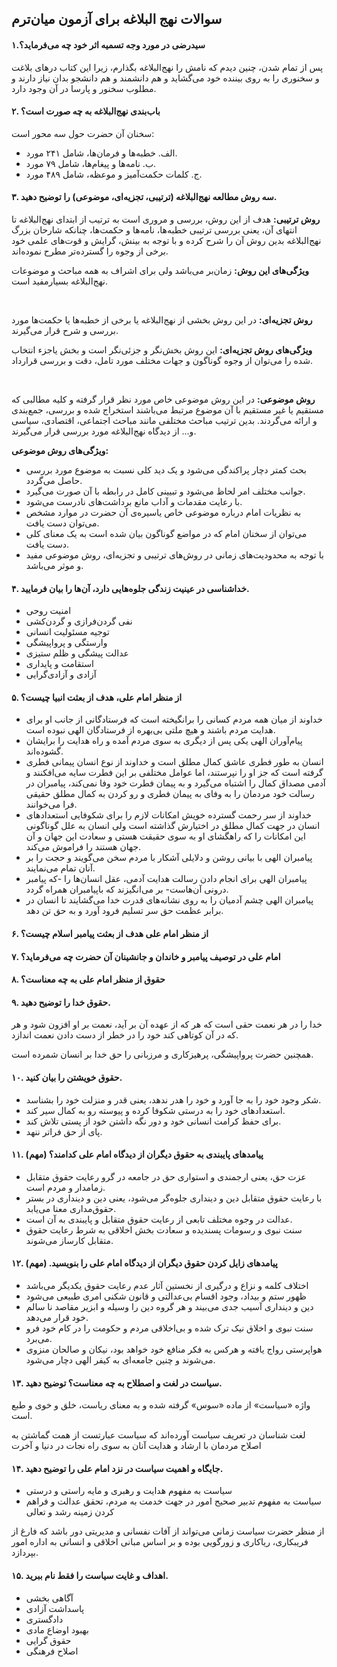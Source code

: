 ## سوالات نهج البلاغه برای آزمون میان‌ترم

#### ۱.سیدرضی در مورد وجه تسمیه اثر خود چه می‌فرماید؟
پس از تمام شدن، چنین دیدم که نامش را نهج‌البلاغه بگذارم، زیرا این کتاب درهای بلاغت و سخنوری را به روی بیننده خود می‌گشاید و هم دانشمند و هم دانشجو بدان نیاز دارند و مطلوب سخنور و پارسا در آن وجود دارد.

#### ۲. باب‌بندی نهج‌البلاغه به چه صورت است؟
سخنان آن حضرت حول سه محور است:

* الف. خطبه‌ها و فرمان‌ها، شامل ۲۴۱ مورد.
* ب. نامه‌ها و پیغام‌ها، شامل ۷۹ مورد.
* ج. کلمات حکمت‌آمیز و موعظه، شامل ۴۸۹ مورد.

#### ۳. سه روش مطالعه نهج‌البلاغه (ترتیبی، تجزیه‌ای، موضوعی) را توضیح دهید.

**روش ترتیبی:**
هدف از این روش، بررسی و مروری است به ترتیب از ابتدای نهج‌البلاغه تا انتهای آن، یعنی بررسی ترتیبی خطبه‌ها، نامه‌ها و حکمت‌ها، چنانکه شارحان بزرگ نهج‌البلاغه بدین روش آن را شرح کرده و با توجه به بینش، گرایش و قوت‌های علمی خود برخی از وجوه را گسترده‌تر مطرح نموده‌اند.

**ویژگی‌های این روش:** زمان‌بر می‌باشد ولی برای اشراف به همه مباحث و موضوعات نهج‌البلاغه بسیارمفید است.

<br/>

**روش تجزیه‌ای:**
در این روش بخشی از نهج‌البلاغه یا برخی از خطبه‌ها یا حکمت‌ها مورد بررسی و شرح قرار می‌گیرند.

**ویژگی‌های روش تجزیه‌ای:** این روش بخش‌نگر و جزئی‌نگر است و بخش یاجزء انتخاب شده را می‌توان از وجوه گوناگون و جهات مختلف مورد تامل، دقت و بررسی قرارداد.

<br/>

**روش موضوعی:** 
در این روش موضوعی خاص مورد نظر قرار گرفته و کلیه مطالبی که مستقیم یا غیر مستقیم با آن موضوع مرتبط می‌باشند استخراج شده و بررسی، جمع‌بندی و ارائه می‌گردند. بدین ترتیب مباحث مختلفی مانند مباحث اجتماعی، اقتصادی، سیاسی و... از دیدگاه نهج‌البلاغه مورد بررسی قرار می‌گیرند.

**ویژگی‌های روش موضوعی:**

* بحث کمتر دچار پراکندگی می‌شود و یک دید کلی نسبت به موضوع مورد بررسی حاصل می‌گردد.
* جوانب مختلف امر لحاظ می‌شود و تبیینی کامل در رابطه با آن صورت می‌گیرد.
* با رعایت مقدمات و آداب مانع برداشت‌های نادرست می‌شود.
* به نظریات امام درباره موضوعی خاص یاسیره‌ی آن حضرت در موارد مشخص می‌توان دست یافت.
* می‌توان از سخنان امام که در مواضع گوناگون بیان شده است به یک معنای کلی دست یافت.
* با توجه به محدودیت‌های زمانی در روش‌های ترتیبی و تجزیه‌ای، روش موضوعی مفید و موثر می‌باشد.


#### ۴. خداشناسی در عینیت زندگی جلوه‌هایی دارد، آن‌ها را بیان فرمایید.
* امنیت روحی
* نفی گردن‌فرازی و گردن‌کشی
* توجیه مسئولیت انسانی
* وارستگی و پرواپیشگی
* عدالت پیشگی و ظلم ستیزی
* استقامت و پایداری
* آزادی و آزادی‌گرایی


#### ۵. از منظر امام علی، هدف از بعثت انبیا چیست؟
* خداوند از میان همه مردم کسانی را برانگیخته است که فرستادگانی از جانب او برای هدایت مردم باشند و هیچ ملتی بی‌بهره از فرستادگان الهی نبوده است.
* پیام‌آوران الهی یکی پس از دیگری به سوی مردم آمده و راه هدایت را برایشان گشوده‌اند.
* انسان به طور فطری عاشق کمال مطلق است و خداوند از نوع انسان پیمانی فطری گرفته است که جز او را نپرستند، اما عوامل مختلفی بر این فطرت سایه می‌افکنند و آدمی مصداق کمال را اشتباه می‌گیرد و به پیمان فطرت خود وفا نمی‌کند، پیامبران در رسالت خود مردمان را به وفای به پیمان فطری و رو کردن به کمال مطلق حقیقی فرا می‌خوانند.
* خداوند از سر رحمت گسترده خویش امکانات لازم را برای شکوفایی استعداد‌های انسان در جهت کمال مطلق در اختیارش گذاشته است ولی انسان به علل گوناگونی این امکانات را که راهگشای او به سوی حقیقت هستی و سعادت این جهان و آن جهان هستند را فراموش می‌کند.
* پیامبران الهی با بیانی روشن و دلایلی آشکار با مردم سخن می‌گویند و حجت را بر آنان تمام می‌نمایند.
* پیامبران الهی برای انجام دادن رسالت هدایت آدمی، عقل انسان‌ها را -که پیامبر درونی آن‌هاست- بر می‌انگیزند که باپیامبران همراه گردد.
* پیامبران الهی چشم آدمیان را به روی نشانه‌های قدرت خدا می‌گشایند تا انسان در برابر عظمت حق سر تسلیم فرود آورد و به حق تن دهد.


#### ۶. از منظر امام علی هدف از بعثت پیامبر اسلام چیست؟


#### ۷. امام علی در توصیف پیامبر و خاندان و جانشینان آن حضرت چه می‌فرماید؟


#### ۸. حقوق از منظر امام علی به چه معناست؟


#### ۹. حقوق خدا را توضیح دهید.
خدا را در هر نعمت حقی است که هر که از عهده آن بر آید، نعمت بر او افزون شود و هر که در آن کوتاهی کند خود را در خطر از دست دادن نعمت اندازد.

همچنین حضرت پرواپیشگی، پرهیزکاری و مرزبانی را حق خدا بر انسان شمرده است.

#### ۱۰. حقوق خویشتن را بیان کنید.
* شکر وجود خود را به جا آورد و خود را هدر ندهد، یعنی قدر و منزلت خود را بشناسد.
* استعدادهای خود را به درستی شکوفا کرده و پیوسته رو به کمال سیر کند.
* برای حفظ کرامت انسانی خود و دور نگه داشتن خود از پستی تلاش کند.
* پای از حق فراتر ننهد.

#### ۱۱. پیامدهای پایبندی به حقوق دیگران از دیدگاه امام علی کدامند؟ (مهم)
* عزت حق، یعنی ارجمندی و استواری حق در جامعه در گرو رعایت حقوق متقابل زمامدار و مردم است.
* با رعایت حقوق متقابل دین و دینداری جلوه‌گر می‌شود، یعنی دین و دینداری در بستر حقوق‌مداری معنا می‌یابد.
* عدالت در وجوه مختلف تابعی از رعایت حقوق متقابل و پایبندی به آن است.
* سنت نبوی و رسومات پسندیده و سعادت بخش اخلاقی به شرط رعایت حقوق متقابل کارساز می‌شوند.

#### ۱۲. پیامدهای زایل کردن حقوق دیگران از دیدگاه امام علی را بنویسید. (مهم)
* اختلاف کلمه و نزاع و درگیری از نخستین آثار عدم رعایت حقوق یکدیگر می‌باشد
* ظهور ستم و بیداد، وجود اقسام بی‌عدالتی و قانون شکنی امری طبیعی می‌شود
* دین و دینداری آسیب جدی می‌بیند و هر گروه دین را وسیله و ابزیر مقاصد نا سالم خود قرار می‌دهد.
* سنت نبوی و اخلاق نیک ترک شده و بی‌اخلاقی مردم و حکومت را در کام خود فرو می‌برد.
* هواپرستی رواج یافته و هرکس به فکر منافع خود خواهد بود، نیکان و صالحان منزوی می‌شوند و چنین جامعه‌ای به کیفر الهی دچار می‌شود.

#### ۱۳. سیاست در لغت و اصطلاح به چه معناست؟ توضیح دهید.
واژه «سیاست» از ماده «سوس» گرفته شده و به معنای ریاست، خلق و خوی و طبع است.

لغت شناسان در تعریف سیاست آورده‌اند که سیاست عبارتست از همت گماشتن به اصلاح مردمان با ارشاد و هدایت آنان به سوی راه نجات در دنیا و آخرت

#### ۱۴. جایگاه و اهمیت سیاست در نزد امام علی را توضیح دهید.
* سیاست به مفهوم هدایت و رهبری و مایه راستی و درستی
* سیاست به مفهوم تدبیر صحیح امور در جهت خدمت به مردم، تحقق عدالت و فراهم کردن زمینه رشد و تعالی

از منظر حضرت سیاست زمانی می‌تواند از آفات نفسانی و مدیریتی دور باشد که فارغ از فریبکاری، ریاکاری و زورگویی بوده و بر اساس مبانی اخلاقی و انسانی به اداره امور بپردازد.

#### ۱۵. اهداف و غایت سیاست را فقط نام ببرید.
* آگاهی بخشی
* پاسداشت آزادی
* دادگستری
* بهبود اوضاع مادی
* حقوق گرایی
* اصلاح فرهنگی